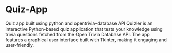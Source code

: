 # Quiz-App
Quiz app built using python and opentrivia-database API
Quizler is an interactive Python-based quiz application that tests your knowledge using trivia questions fetched from the Open Trivia Database API. The app features a graphical user interface built with Tkinter, making it engaging and user-friendly.
